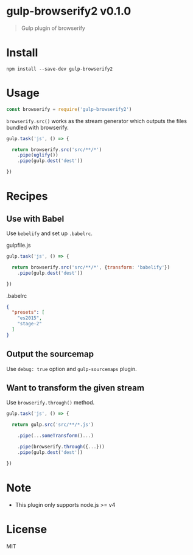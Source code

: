 # gulp-browserify2 v0.1.0

> Gulp plugin of browserify

# Install

    npm install --save-dev gulp-browserify2

# Usage

```js
const browserify = require('gulp-browserify2')
```

`browserify.src()` works as the stream generator which outputs the files bundled with browserify.

```js
gulp.task('js', () => {

  return browserify.src('src/**/*')
    .pipe(uglify())
    .pipe(gulp.dest('dest'))

})
```

# Recipes

## Use with Babel

Use `bebelify` and set up `.babelrc`.

gulpfile.js
```js
gulp.task('js', () => {

  return browserify.src('src/**/*', {transform: 'babelify'})
    .pipe(gulp.dest('dest'))

})
```

.babelrc
```json
{
  "presets": [
    "es2015",
    "stage-2"
  ]
}
```


## Output the sourcemap

Use `debug: true` option and `gulp-sourcemaps` plugin.

## Want to transform the given stream

Use `browserify.through()` method.

```js
gulp.task('js', () => {

  return gulp.src('src/**/*.js')

    .pipe(...someTransform()...)

    .pipe(browserify.through({...}))
    .pipe(gulp.dest('dest'))

})
```

# Note

- This plugin only supports node.js >= v4

# License

MIT

